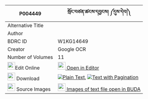 |P004449|སྲོང་བཙན་ཚངས་དབྱངས། ༼དུས་དེབ།༽ 
| --- | --- 
|Alternative Title |
|Author | 
|BDRC ID | W1KG14649
|Creator | Google OCR
|Number of Volumes| 11
|<img width="25" src="https://img.icons8.com/color/25/000000/edit-property.png">Edit Online| [<img width="25" src="https://avatars.githubusercontent.com/u/45091458?s=200&v=4"> Open in Editor](http://editor.openpecha.org/P004449)
|<img width="25" src="https://img.icons8.com/fluent/48/000000/download-2.png"/>  Download | [![](https://img.icons8.com/color/20/000000/txt.png)Plain Text](https://github.com/Openpecha/P004449/releases/download/v2/song_tsen_tsangyang_du_deb_plain_P004449.zip), [![](https://img.icons8.com/color/20/000000/txt.png)Text with Pagination](https://github.com/Openpecha/P004449/releases/download/v2/song_tsen_tsangyang_du_deb_pages_P004449.zip)
|<img width="25" src="https://img.icons8.com/plasticine/100/000000/pictures-folder.png"/>  Source Images | [<img width="25" src="https://library.bdrc.io/icons/BUDA-small.svg"> Images of text file open in BUDA](https://library.bdrc.io/show/bdr:W1KG14649)